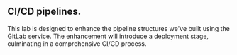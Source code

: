 ## CI/CD pipelines.

This lab is designed to enhance the pipeline structures we've built using the GitLab service. The enhancement will introduce a deployment stage, culminating in a comprehensive CI/CD process. 
